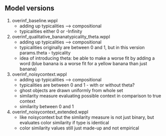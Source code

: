 ## Model versions

1. overinf_baseline.wppl
	- adding up typicalities --> compositional
	- typicalities either 0 or -Infinity
2. overinf\_qualitative\_bananatypicality_theta.wppl
	- adding up typicalities --> compositional
	- typicalities originally are between 0 and 1, but in this version params.theta - typicality
	- idea of introducing theta: be able to make a worse fit by adding a word (blue banana is a worse fit for a yellow banana than just banana)
3. overinf_noisycontext.wppl
	- adding up typicalities --> compositional
	- typicalities are between 0 and 1 - with or without theta?
	- ghost objects are drawn uniformly from whole set
	- similarity measure evaluating possible context in comparison to true context
	- similarity between 0 and 1
4. overinf\_noisycontext_extended.wppl
	- like noisycontext but the similarity measure is not just binary, but evaluates color similarity if type is identical
	- color similarity values still just made-up and not empirical
